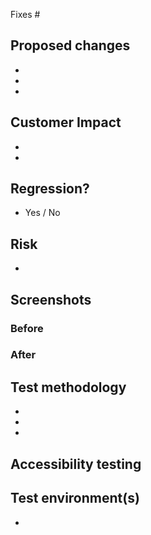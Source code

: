 <!-- Please read CONTRIBUTING.md before submitting a pull request -->

Fixes #


## Proposed changes

- 
- 
- 

<!-- We are in TELL-MODE the following section must be completed -->

## Customer Impact

- 
- 

## Regression? 

- Yes / No

## Risk

-

<!-- end TELL-MODE -->


## Screenshots <!-- Remove this section if PR does not change UI -->

### Before

<!-- TODO -->

### After

<!-- TODO -->


## Test methodology <!-- How did you ensure quality? -->

- 
- 
- 

## Accessibility testing  <!-- Remove this section if PR does not change UI -->

<!--
     Microsoft prioritizes making our products accessible. 
     WinForms has a key role in allowing developers to create accessible apps. 
     
     When submitting a change which impacts UI in any way, including adding new UI or
     modifying existing controls the developer needs to run the Accessibility Insights
     tool (https://accessibilityinsights.io/) and verify that there are no changes or
     regressions. 
     
     The developer should run the Fast Pass over the impacted control(s) and provide
     a snapshot of the passing results along with before/after snapshots of the UI.
     More info: (https://accessibilityinsights.io/docs/en/web/getstarted/fastpass)
  -->


 

## Test environment(s) <!-- Remove any that don't apply -->

- <!-- use `dotnet --info` -->


<!-- Mention language, UI scaling, or anything else that might be relevant -->
